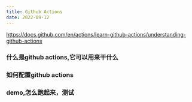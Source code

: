 ```yaml
---
title: Github Actions
date: 2022-09-12
---
```


https://docs.github.com/en/actions/learn-github-actions/understanding-github-actions

### 什么是github actions,它可以用来干什么
### 如何配置github actions
### demo,怎么跑起来，测试